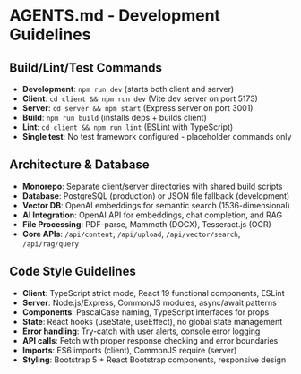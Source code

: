 # AGENTS.md - Development Guidelines

## Build/Lint/Test Commands
- **Development**: `npm run dev` (starts both client and server)
- **Client**: `cd client && npm run dev` (Vite dev server on port 5173)
- **Server**: `cd server && npm start` (Express server on port 3001)
- **Build**: `npm run build` (installs deps + builds client)
- **Lint**: `cd client && npm run lint` (ESLint with TypeScript)
- **Single test**: No test framework configured - placeholder commands only

## Architecture & Database
- **Monorepo**: Separate client/server directories with shared build scripts
- **Database**: PostgreSQL (production) or JSON file fallback (development)
- **Vector DB**: OpenAI embeddings for semantic search (1536-dimensional)
- **AI Integration**: OpenAI API for embeddings, chat completion, and RAG
- **File Processing**: PDF-parse, Mammoth (DOCX), Tesseract.js (OCR)
- **Core APIs**: `/api/content`, `/api/upload`, `/api/vector/search`, `/api/rag/query`

## Code Style Guidelines
- **Client**: TypeScript strict mode, React 19 functional components, ESLint
- **Server**: Node.js/Express, CommonJS modules, async/await patterns
- **Components**: PascalCase naming, TypeScript interfaces for props
- **State**: React hooks (useState, useEffect), no global state management
- **Error handling**: Try-catch with user alerts, console.error logging
- **API calls**: Fetch with proper response checking and error boundaries
- **Imports**: ES6 imports (client), CommonJS require (server)
- **Styling**: Bootstrap 5 + React Bootstrap components, responsive design